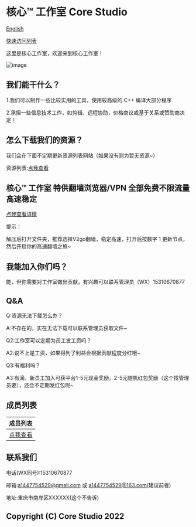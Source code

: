 <script async src="https://pagead2.googlesyndication.com/pagead/js/adsbygoogle.js?client=ca-pub-5834720734581726"
     crossorigin="anonymous"></script>


# 核心™ 工作室 Core Studio

[English](https://corestudi0.github.io/en)

[快速访问列表](/list)

这里是核心工作室，欢迎来到核心工作室！

![image](https://github.com/corestudi0/corestudi0.github.io/blob/763995c4b741fcbf25860ebd94a3d00549a5ce59/_files/CORESTUDIO.png)

## 我们能干什么？
1.我们可以制作一些比较实用的工具，使用较高级的 C++ 编译大部分程序

2.承担一些信息技术工作，如剪辑、远程协助，价格商议或基于关系或赞助商决定！

## 怎么下载我们的资源？
我们会在下面不定期更新资源列表网站（如果没有则为暂无资源~）

资源列表:[点我查看](https://www.123pan.com/s/dUF9-Pskw3)

## 核心™ 工作室 特供翻墙浏览器/VPN 全部免费不限流量 高速稳定

[点我查看详情](/list/fanqiang)

提示：

解压后打开文件夹，推荐选择V2go翻墙，稳定高速，打开后按数字 1 更新节点，然后开启你的高速翻墙之旅~

## 我能加入你们吗？
能，但你需要对工作室做出贡献，有兴趣可以联系管理员（WX）15310670877

## Q&A

Q:资源无法下载怎么办？

A:不存在的，实在无法下载可以联系管理员获取文件~

Q2:工作室可以定期为员工发工资吗？

A2:说不上是工资，如果得到了利益会根据贡献程度分红哦~

Q3:有福利吗？

A3:有滴，新员工加入可获平台1-5元现金奖励，2-5元随机红包奖励（这个找管理员要），还会不定期发红包呢~

## 成员列表

| 成员列表 |
| ------ |
| [点我查看](https://corestudi0.github.io/list/members) |

## 联系我们

电话(WX同号):15310670877

邮箱:a1447754529@gmail.com  或  a1447754529@163.com(建议前者)

地址:重庆市南岸区XXXXXX(这个不告诉)


## Copyright (C) Core Studio 2022
